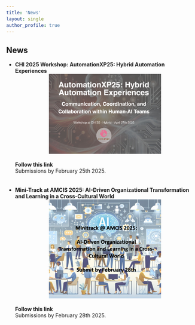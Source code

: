 ```yaml
---
title: 'News'
layout: single
author_profile: true
---
```


<h2>News</h2>

<p style="font-size: 14px;">
<ul style="font-size: 14px;">
    <li><b>CHI 2025 Workshop: AutomationXP25: Hybrid Automation Experiences </b> <br>
    <div style="text-align: center;">
    <img src="assets/images/automationxp.jpg" alt="AutomationXP25" style="width: 300px; height: auto;">
    </div>
    <br>
    <a href="https://matthiasbaldauf.com/automationxp25/" style="text-decoration:none"><b>Follow this link </b></a><br>
    Submissions by February 25th 2025.</li><br><br>
    <li><b>Mini-Track at AMCIS 2025: AI-Driven Organizational Transformation and Learning in a Cross-Cultural World </b>
    <br>
    <div style="text-align: center;">
    <img src="assets/images/amcis2025.jpg" alt="Mini-Track AMCIS 2025" style="width: 300px; height: auto;">
    </div>
    <br>
    <a href="https://amcis2025.aisconferences.org/" style="text-decoration:none"><b>Follow this link </b></a><br>
    Submissions by February 28th 2025.</li>
</ul>
</p>